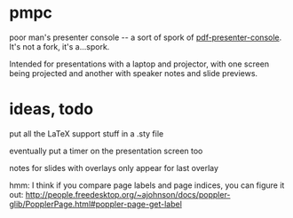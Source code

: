 # pmpc

poor man's presenter console -- a sort of spork of
[pdf-presenter-console](https://github.com/davvil/pdfpc). It's not a
fork, it's a...spork.

Intended for presentations with a laptop and projector, with one screen
being projected and another with speaker notes and slide previews.

# ideas, todo

put all the LaTeX support stuff in a .sty file

eventually put a timer on the presentation screen too

notes for slides with overlays only appear for last overlay

hmm: I think if you compare page labels and page indices, you can figure
it out: http://people.freedesktop.org/~ajohnson/docs/poppler-glib/PopplerPage.html#poppler-page-get-label
